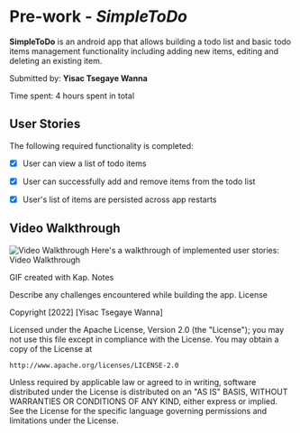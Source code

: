 # Pre-work -  *SimpleToDo*
**SimpleToDo** is an android app that allows building a todo list and basic todo items management functionality including adding new items, editing and deleting an existing item.

Submitted by: **Yisac Tsegaye Wanna**

Time spent: 4 hours spent in total
## User Stories

The following required functionality is completed:

* [x] User can view a list of todo items
* [x] User can successfully add and remove items from the todo list
* [x] User's list of items are persisted across app restarts





## Video Walkthrough
<img src='Walkthrough.gif' title='Video Walkthrough' Width='' alt='Video Walkthrough' />
Here's a walkthrough of implemented user stories:
Video Walkthrough

GIF created with Kap.
Notes

Describe any challenges encountered while building the app.
License

Copyright [2022] [Yisac Tsegaye Wanna]

Licensed under the Apache License, Version 2.0 (the "License");
you may not use this file except in compliance with the License.
You may obtain a copy of the License at

    http://www.apache.org/licenses/LICENSE-2.0

Unless required by applicable law or agreed to in writing, software
distributed under the License is distributed on an "AS IS" BASIS,
WITHOUT WARRANTIES OR CONDITIONS OF ANY KIND, either express or implied.
See the License for the specific language governing permissions and
limitations under the License.
